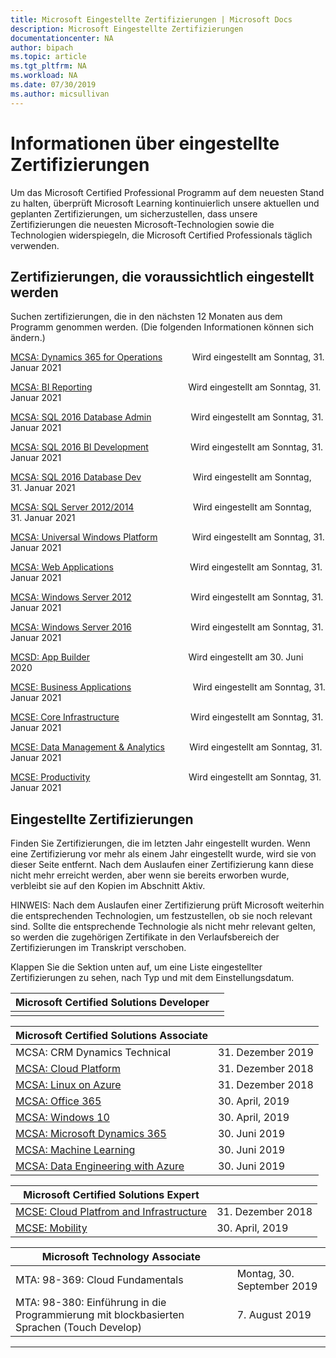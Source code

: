 ```yaml
---
title: Microsoft Eingestellte Zertifizierungen | Microsoft Docs
description: Microsoft Eingestellte Zertifizierungen
documentationcenter: NA
author: bipach
ms.topic: article
ms.tgt_pltfrm: NA
ms.workload: NA
ms.date: 07/30/2019
ms.author: micsullivan
---
```

# Informationen über eingestellte Zertifizierungen

Um das Microsoft Certified Professional Programm auf dem neuesten Stand zu halten, überprüft Microsoft Learning kontinuierlich unsere aktuellen und geplanten Zertifizierungen, um sicherzustellen, dass unsere Zertifizierungen die neuesten Microsoft-Technologien sowie die Technologien widerspiegeln, die Microsoft Certified Professionals täglich verwenden.

## Zertifizierungen, die voraussichtlich eingestellt werden

Suchen zertifizierungen, die in den nächsten 12 Monaten aus dem Programm genommen werden. (Die folgenden Informationen können sich ändern.) 

[MCSA: Dynamics 365 for Operations](https://www.microsoft.com/learning/mcsa-microsoft-dynamics-365-for-operations.aspx)&nbsp;&nbsp;&nbsp;&nbsp;&nbsp;&nbsp;&nbsp;&nbsp;&nbsp;&nbsp;&nbsp;&nbsp;Wird eingestellt am Sonntag, 31. Januar 2021  

[MCSA: BI Reporting](https://www.microsoft.com/learning/mcsa-bi-reporting.aspx)&nbsp;&nbsp;&nbsp;&nbsp;&nbsp;&nbsp;&nbsp;&nbsp;&nbsp;&nbsp;&nbsp;&nbsp;&nbsp;&nbsp;&nbsp;&nbsp;&nbsp;&nbsp;&nbsp;&nbsp;&nbsp;&nbsp;&nbsp;&nbsp;&nbsp;&nbsp;&nbsp;&nbsp;&nbsp;&nbsp;&nbsp;&nbsp;&nbsp;&nbsp;&nbsp;&nbsp;&nbsp;&nbsp;&nbsp;Wird eingestellt am Sonntag, 31. Januar 2021  

[MCSA: SQL 2016 Database Admin](https://www.microsoft.com/learning/mcsa-sql2016-database-administration-certification.aspx)&nbsp;&nbsp;&nbsp;&nbsp;&nbsp;&nbsp;&nbsp;&nbsp;&nbsp;&nbsp;&nbsp;&nbsp;&nbsp;&nbsp;&nbsp;&nbsp;Wird eingestellt am Sonntag, 31. Januar 2021  

[MCSA: SQL 2016 BI Development](https://www.microsoft.com/learning/mcsa-sql2016-business-intelligence-certification.aspx)&nbsp;&nbsp;&nbsp;&nbsp;&nbsp;&nbsp;&nbsp;&nbsp;&nbsp;&nbsp;&nbsp;&nbsp;&nbsp;&nbsp;&nbsp;&nbsp;&nbsp;Wird eingestellt am Sonntag, 31. Januar 2021  

[MCSA: SQL 2016 Database Dev](https://www.microsoft.com/learning/mcsa-sql2016-database-development-certification.aspx)&nbsp;&nbsp;&nbsp;&nbsp;&nbsp;&nbsp;&nbsp;&nbsp;&nbsp;&nbsp;&nbsp;&nbsp;&nbsp;&nbsp;&nbsp;&nbsp;&nbsp;&nbsp;&nbsp;&nbsp;&nbsp;Wird eingestellt am Sonntag, 31. Januar 2021  

[MCSA: SQL Server 2012/2014](https://www.microsoft.com/learning/mcsa-sql-certification.aspx)&nbsp;&nbsp;&nbsp;&nbsp;&nbsp;&nbsp;&nbsp;&nbsp;&nbsp;&nbsp;&nbsp;&nbsp;&nbsp;&nbsp;&nbsp;&nbsp;&nbsp;&nbsp;&nbsp;&nbsp;&nbsp;&nbsp;&nbsp;&nbsp;Wird eingestellt am Sonntag, 31. Januar 2021  

[MCSA: Universal Windows Platform](https://www.microsoft.com/learning/mcsa-universal-windows-platform.aspx)&nbsp;&nbsp;&nbsp;&nbsp;&nbsp;&nbsp;&nbsp;&nbsp;&nbsp;&nbsp;&nbsp;&nbsp;&nbsp;&nbsp;Wird eingestellt am Sonntag, 31. Januar 2021  

[MCSA: Web Applications](https://www.microsoft.com/learning/mcsa-web-applications-certification.aspx)&nbsp;&nbsp;&nbsp;&nbsp;&nbsp;&nbsp;&nbsp;&nbsp;&nbsp;&nbsp;&nbsp;&nbsp;&nbsp;&nbsp;&nbsp;&nbsp;&nbsp;&nbsp;&nbsp;&nbsp;&nbsp;&nbsp;&nbsp;&nbsp;&nbsp;&nbsp;&nbsp;&nbsp;&nbsp;&nbsp;&nbsp;Wird eingestellt am Sonntag, 31. Januar 2021 

[MCSA: Windows Server 2012](https://www.microsoft.com/learning/mcsa-windows-server-certification.aspx)&nbsp;&nbsp;&nbsp;&nbsp;&nbsp;&nbsp;&nbsp;&nbsp;&nbsp;&nbsp;&nbsp;&nbsp;&nbsp;&nbsp;&nbsp;&nbsp;&nbsp;&nbsp;&nbsp;&nbsp;&nbsp;&nbsp;&nbsp;&nbsp;Wird eingestellt am Sonntag, 31. Januar 2021  

[MCSA: Windows Server 2016](https://www.microsoft.com/learning/mcsa-windows-server-2016-certification.aspx)&nbsp;&nbsp;&nbsp;&nbsp;&nbsp;&nbsp;&nbsp;&nbsp;&nbsp;&nbsp;&nbsp;&nbsp;&nbsp;&nbsp;&nbsp;&nbsp;&nbsp;&nbsp;&nbsp;&nbsp;&nbsp;&nbsp;&nbsp;&nbsp;Wird eingestellt am Sonntag, 31. Januar 2021  

[MCSD: App Builder](https://www.microsoft.com/learning/mcsd-app-builder-certification.aspx)&nbsp;&nbsp;&nbsp;&nbsp;&nbsp;&nbsp;&nbsp;&nbsp;&nbsp;&nbsp;&nbsp;&nbsp;&nbsp;&nbsp;&nbsp;&nbsp;&nbsp;&nbsp;&nbsp;&nbsp;&nbsp;&nbsp;&nbsp;&nbsp;&nbsp;&nbsp;&nbsp;&nbsp;&nbsp;&nbsp;&nbsp;&nbsp;&nbsp;&nbsp;&nbsp;&nbsp;&nbsp;&nbsp;&nbsp;&nbsp;Wird eingestellt am 30. Juni 2020  

[MCSE: Business Applications](https://www.microsoft.com/learning/mcse-business-applications.aspx)&nbsp;&nbsp;&nbsp;&nbsp;&nbsp;&nbsp;&nbsp;&nbsp;&nbsp;&nbsp;&nbsp;&nbsp;&nbsp;&nbsp;&nbsp;&nbsp;&nbsp;&nbsp;&nbsp;&nbsp;&nbsp;&nbsp;&nbsp;&nbsp;&nbsp;Wird eingestellt am Sonntag, 31. Januar 2021 

[MCSE: Core Infrastructure](https://www.microsoft.com/learning/mcse-core-infrastructure.aspx)&nbsp;&nbsp;&nbsp;&nbsp;&nbsp;&nbsp;&nbsp;&nbsp;&nbsp;&nbsp;&nbsp;&nbsp;&nbsp;&nbsp;&nbsp;&nbsp;&nbsp;&nbsp;&nbsp;&nbsp;&nbsp;&nbsp;&nbsp;&nbsp;&nbsp;&nbsp;&nbsp;&nbsp;&nbsp;Wird eingestellt am Sonntag, 31. Januar 2021

[MCSE: Data Management & Analytics](https://www.microsoft.com/learning/mcse-data-management-analytics.aspx)&nbsp;&nbsp;&nbsp;&nbsp;&nbsp;&nbsp;&nbsp;&nbsp;&nbsp;&nbsp;Wird eingestellt am Sonntag, 31. Januar 2021  

[MCSE: Productivity](https://www.microsoft.com/learning/mcse-productivity-certification.aspx)&nbsp;&nbsp;&nbsp;&nbsp;&nbsp;&nbsp;&nbsp;&nbsp;&nbsp;&nbsp;&nbsp;&nbsp;&nbsp;&nbsp;&nbsp;&nbsp;&nbsp;&nbsp;&nbsp;&nbsp;&nbsp;&nbsp;&nbsp;&nbsp;&nbsp;&nbsp;&nbsp;&nbsp;&nbsp;&nbsp;&nbsp;&nbsp;&nbsp;&nbsp;&nbsp;&nbsp;&nbsp;&nbsp;&nbsp;&nbsp;Wird eingestellt am Sonntag, 31. Januar 2021

## Eingestellte Zertifizierungen

Finden Sie Zertifizierungen, die im letzten Jahr eingestellt wurden. Wenn eine Zertifizierung vor mehr als einem Jahr eingestellt wurde, wird sie von dieser Seite entfernt. Nach dem Auslaufen einer Zertifizierung kann diese nicht mehr erreicht werden, aber wenn sie bereits erworben wurde, verbleibt sie auf den Kopien im Abschnitt Aktiv.

HINWEIS: Nach dem Auslaufen einer Zertifizierung prüft Microsoft weiterhin die entsprechenden Technologien, um festzustellen, ob sie noch relevant sind. Sollte die entsprechende Technologie als nicht mehr relevant gelten, so werden die zugehörigen Zertifikate in den Verlaufsbereich der Zertifizierungen im Transkript verschoben.

Klappen Sie die Sektion unten auf, um eine Liste eingestellter Zertifizierungen zu sehen, nach Typ und mit dem Einstellungsdatum.

| Microsoft Certified Solutions Developer                                            |                    |
| ---------------------------------------------------------------------------------- | ------------------ |
|                                                                                    |                    |

| Microsoft Certified Solutions Associate                                            |                    |
| ---------------------------------------------------------------------------------- | ------------------ |
| MCSA: CRM Dynamics Technical                                                                                                | 31. Dezember 2019 |
| [MCSA: Cloud Platform](https://www.microsoft.com/learning/mcsa-cloud-platform-certification.aspx)                     | 31. Dezember 2018 |
| [MCSA: Linux on Azure](https://www.microsoft.com/learning/mcsa-linux-azure-certification.aspx)                        | 31. Dezember 2018 |
| [MCSA: Office 365](https://www.microsoft.com/learning/mcsa-office365-certification.aspx)                              | 30. April, 2019    |
| [MCSA: Windows 10](https://www.microsoft.com/learning/mcsa-windows-10-certifications.aspx)                            | 30. April, 2019    |
| [MCSA: Microsoft Dynamics 365](https://www.microsoft.com/learning/mcsa-microsoft-dynamics-365.aspx)                   | 30. Juni 2019      |
| [MCSA: Machine Learning](https://www.microsoft.com/learning/mcsa-machine-learning.aspx)                               | 30. Juni 2019      |
| [MCSA: Data Engineering with Azure](https://www.microsoft.com/learning/mcsa-data-engineering-with-azure.aspx)         | 30. Juni 2019      |

| Microsoft Certified Solutions Expert                                               |                    |
| ---------------------------------------------------------------------------------- | ------------------ |
| [MCSE: Cloud Platfrom and Infrastructure](https://www.microsoft.com/learning/mcse-cloud-platform-infrastructure.aspx) | 31. Dezember 2018  |
| [MCSE: Mobility](https://www.microsoft.com/learning/mcse-mobility-certification.aspx)                                 | 30. April, 2019     |

| Microsoft Technology Associate                                                     |                    |
| ---------------------------------------------------------------------------------- | ------------------ |
| MTA: 98-369: Cloud Fundamentals                                                                                             | Montag, 30. September 2019 |
| MTA: 98-380: Einführung in die Programmierung mit blockbasierten Sprachen (Touch Develop)                                       | 7. August 2019     |
___
